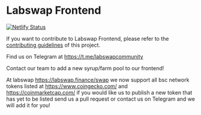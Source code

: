 # Labswap Frontend

[![Netlify Status](https://api.netlify.com/api/v1/badges/2193263e-af7b-463a-ba13-ceca0aa87731/deploy-status)](https://app.netlify.com/sites/labswap/deploys)

If you want to contribute to Labswap Frontend, please refer to the [contributing guidelines](./CONTRIBUTING.md) of this project.

Find us on Telegram at https://t.me/labswapcommunity

Contact our team to add a new syrup/farm pool to our frontend!

At labswap https://labswap.finance/swap we now support all bsc network tokens listed at https://www.coingecko.com/ and https://coinmarketcap.com/ if you would like us to publish a new token that has yet to be listed send us a pull request or contact us on Telegram and we will add it for you!


